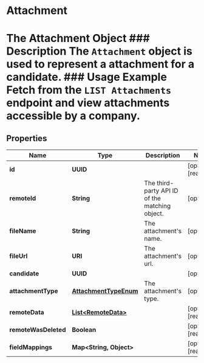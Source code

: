 

# Attachment

# The Attachment Object ### Description The `Attachment` object is used to represent a attachment for a candidate. ### Usage Example Fetch from the `LIST Attachments` endpoint and view attachments accessible by a company.

## Properties

Name | Type | Description | Notes
------------ | ------------- | ------------- | -------------
**id** | **UUID** |  |  [optional] [readonly]
**remoteId** | **String** | The third-party API ID of the matching object. |  [optional]
**fileName** | **String** | The attachment&#39;s name. |  [optional]
**fileUrl** | **URI** | The attachment&#39;s url. |  [optional]
**candidate** | **UUID** |  |  [optional]
**attachmentType** | [**AttachmentTypeEnum**](AttachmentTypeEnum.md) | The attachment&#39;s type. |  [optional]
**remoteData** | [**List&lt;RemoteData&gt;**](RemoteData.md) |  |  [optional] [readonly]
**remoteWasDeleted** | **Boolean** |  |  [optional] [readonly]
**fieldMappings** | **Map&lt;String, Object&gt;** |  |  [optional] [readonly]



